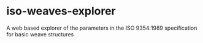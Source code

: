 # iso-weaves-explorer
A web based explorer of the parameters in the ISO 9354:1989 specification for basic weave structures
